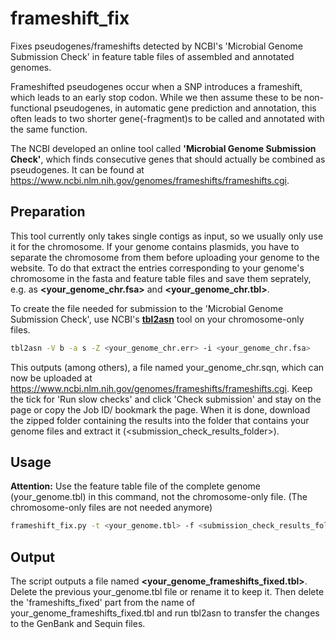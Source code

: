 # frameshift_fix
Fixes pseudogenes/frameshifts detected by NCBI's 'Microbial Genome Submission Check' in feature table files of assembled and annotated genomes.

Frameshifted pseudogenes occur when a SNP introduces a frameshift, which leads to an early stop codon. While we then assume these to be non-functional pseudogenes, in automatic gene prediction and annotation, this often leads to two shorter gene(-fragment)s to be called and annotated with the same function.

The NCBI developed an online tool called **'Microbial Genome Submission Check'**, which finds consecutive genes that should actually be combined as pseudogenes. It can be found at https://www.ncbi.nlm.nih.gov/genomes/frameshifts/frameshifts.cgi.

## Preparation

This tool currently only takes single contigs as input, so we usually only use it for the chromosome. If your genome contains plasmids, you have to separate the chromosome from them before uploading your genome to the website. To do that extract the entries corresponding to your genome's chromosome in the fasta and feature table files and save them seprately, e.g. as **<your_genome_chr.fsa>** and **<your_genome_chr.tbl>**. 

To create the file needed for submission to the 'Microbial Genome Submission Check', use NCBI's [**tbl2asn**](https://www.ncbi.nlm.nih.gov/genbank/tbl2asn2/) tool on your chromosome-only files. 
```bash
tbl2asn -V b -a s -Z <your_genome_chr.err> -i <your_genome_chr.fsa>
```
This outputs (among others), a file named your_genome_chr.sqn, which can now be uploaded at https://www.ncbi.nlm.nih.gov/genomes/frameshifts/frameshifts.cgi. Keep the tick for 'Run slow checks' and click 'Check submission' and stay on the page or copy the Job ID/ bookmark the page. When it is done, download the zipped folder containing the results into the folder that contains your genome files and extract it (<submission_check_results_folder>).

## Usage

**Attention:** Use the feature table file of the complete genome (your_genome.tbl) in this command, not the chromosome-only file. (The chromosome-only files are not needed anymore)

```bash
frameshift_fix.py -t <your_genome.tbl> -f <submission_check_results_folder>
```

## Output

The script outputs a file named **<your_genome_frameshifts_fixed.tbl>**. Delete the previous your_genome.tbl file or rename it to keep it. Then delete the 'frameshifts_fixed' part from the name of your_genome_frameshifts_fixed.tbl and run tbl2asn to transfer the changes to the GenBank and Sequin files. 
